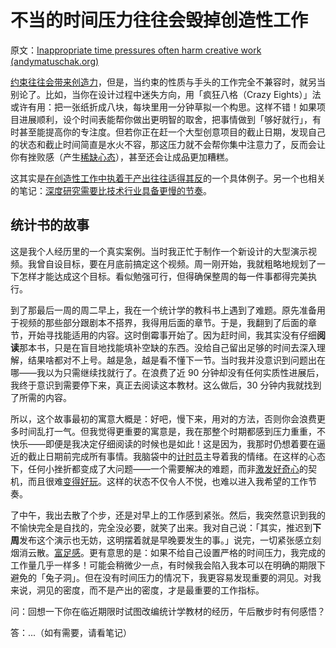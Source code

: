 # 不当的时间压力往往会毁掉创造性工作

原文：[Inappropriate time pressures often harm creative work (andymatuschak.org)](https://notes.andymatuschak.org/zv3oHi3CgUz3yjrKceuSznBQXYQeEWVW7KW)

[约束往往会带来创造力](https://notes.andymatuschak.org/zfsf2tFq4u5TuCgCMyWgFhwrTSMofHby1ae)，但是，当约束的性质与手头的工作完全不兼容时，就另当别论了。比如，当你在设计过程中迷失方向，用「疯狂八格（Crazy Eights）」法或许有用：把一张纸折成八块，每块里用一分钟草拟一个构思。这样不错！如果项目进展顺利，设个时间表能帮你做出更明智的取舍，把事情做到「够好就行」，有时甚至能提高你的专注度。但若你正在赶一个大型创意项目的截止日期，发现自己的状态和截止时间简直是水火不容，那这压力就不会帮你集中注意力了，反而会让你有挫败感（产生[稀缺心态](https://notes.andymatuschak.org/znutNAv4ejW7nWwtzCnXQfAbbK8jS8DeAC3)），甚至还会让成品更加糟糕。

这其实是[在创造性工作中执着于产出往往适得其反](https://notes.andymatuschak.org/zWhZZuWVtFXsPNL8Ph3po7R8BEDztTSsN1X)的一个具体例子。另一个也相关的笔记：[深度研究需要比技术行业具备更慢的节奏](https://notes.andymatuschak.org/zhY2FQgMFwzqH7FKB8bnMvNGng9jmKtYshbu)。

## 统计书的故事

这是我个人经历里的一个真实案例。当时我正忙于制作一个新设计的大型演示视频。我曾自设目标，要在月底前搞定这个视频。周一刚开始，我就粗略地规划了一下怎样才能达成这个目标。看似勉强可行，但得确保整周的每一件事都得完美执行。

到了那最后一周的周二早上，我在一个统计学的教科书上遇到了难题。原先准备用于视频的那些部分跟剧本不搭界，我得用后面的章节。于是，我翻到了后面的章节，开始寻找能适用的内容。这时倒霉事开始了。因为赶时间，我其实没有仔细**阅读**那本书，只是在盲目地找能填补空缺的东西。没给自己留出足够的时间去深入理解，结果啥都对不上号。越是急，越是看不懂下一节。当时我并没意识到问题出在哪——我以为只需继续找就行了。在浪费了近 90 分钟却没有任何实质性进展后，我终于意识到需要停下来，真正去阅读这本教材。这么做后，30 分钟内我就找到了所需的内容。

所以，这个故事最初的寓意大概是：好吧，慢下来，用对的方法，否则你会浪费更多时间乱打一气。但我觉得更重要的寓意是，我在那整个时期都感到压力重重，不快乐——即便是我决定仔细阅读的时候也是如此！这是因为，我那时仍想着要在逼近的截止日期前完成所有事情。我脑袋中的[计时员](https://notes.andymatuschak.org/z23CNTLfky3W29Za785v2tnASVogtczGW77x)主导着我的情绪。在这样的心态下，任何小挫折都变成了大问题——一个需要解决的难题，而非[激发好奇心](https://notes.andymatuschak.org/zKvtqpdyujNByokN4fSahKrgNgXxCAWD5gRv)的契机，而且很难[变得好玩](https://notes.andymatuschak.org/ziHJKnDvMUWnBBpTEsVg3iVNxKrCieEUaEr)。这样的状态不仅令人不悦，也难以进入我希望的工作节奏。

了中午，我出去散了个步，还是对早上的工作感到紧张。然后，我突然意识到我的不愉快完全是自找的，完全没必要，就笑了出来。我对自己说：「其实，推迟到**下周**发布这个演示也无妨，这明摆着就是早晚要发生的事。」说完，一切紧张感立刻烟消云散。[富足感](https://notes.andymatuschak.org/zRCKm3mveX2C2LVCSZEGuSphQNmW5zGd2Rc)。更有意思的是：如果不给自己设置严格的时间压力，我完成的工作量几乎一样多！可能会稍微少一点，有时候我会陷入我本可以在明确的期限下避免的「兔子洞」。但在没有时间压力的情况下，我更容易发现重要的洞见。对我来说，洞见的密度，而不是产出的密度，才是最重要的工作指标。

问：回想一下你在临近期限时试图改编统计学教材的经历，午后散步时有何感悟？

答：...（如有需要，请看笔记）